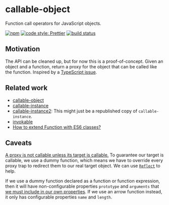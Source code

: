 # callable-object

Function call operators for JavaScript objects.

[![npm](https://img.shields.io/npm/v/@thejohnfreeman/callable-object.svg)](https://www.npmjs.com/package/@thejohnfreeman/callable-object)
[![code style: Prettier](https://img.shields.io/badge/code_style-prettier-ff69b4.svg?style=flat)](https://github.com/prettier/prettier)
[![build status](https://travis-ci.org/thejohnfreeman/callable-object.svg?branch=master)](https://travis-ci.org/thejohnfreeman/callable-object)

## Motivation

The API can be cleaned up, but for now this is a proof-of-concept. Given an
object and a function, return a proxy for the object that can be called like
the function. Inspired by a
[TypeScript issue](https://github.com/Microsoft/TypeScript/issues/183).


## Related work

- [callable-object](https://www.npmjs.com/package/callable-object)
- [callable-instance](https://www.npmjs.com/package/callable-instance)
- [callable-instance2](https://www.npmjs.com/package/callable-instance2): This
  might just be a republished copy of `callable-instance`.
- [invokable](https://www.npmjs.com/package/invokable)
- [How to extend Function with ES6 classes?](https://stackoverflow.com/q/36871299/618906)


## Caveats

[A proxy is not callable unless its target is
callable.](https://stackoverflow.com/a/32360219/618906) To guarantee our
target is callable, we use a dummy function, which means we have to override
every proxy trap to redirect them to our real target object. We can use
[`Reflect`](https://developer.mozilla.org/en-US/docs/Web/JavaScript/Reference/Global_Objects/Reflect)
to help.

If we use a dummy function declared as a function or function expression, then
it will have non-configurable properties `prototype` and `arguments` that [we
must include in our own
properties](https://stackoverflow.com/a/42876020/618906). If we use an arrow
function instead, it only has configurable properties `name` and `length`.
